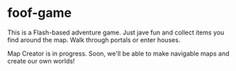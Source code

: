 # foof-game

This is a Flash-based adventure game. Just jave fun and collect items you find around the map. Walk through portals or enter houses.

Map Creator is in progress. Soon, we'll be able to make navigable maps and create our own worlds!
